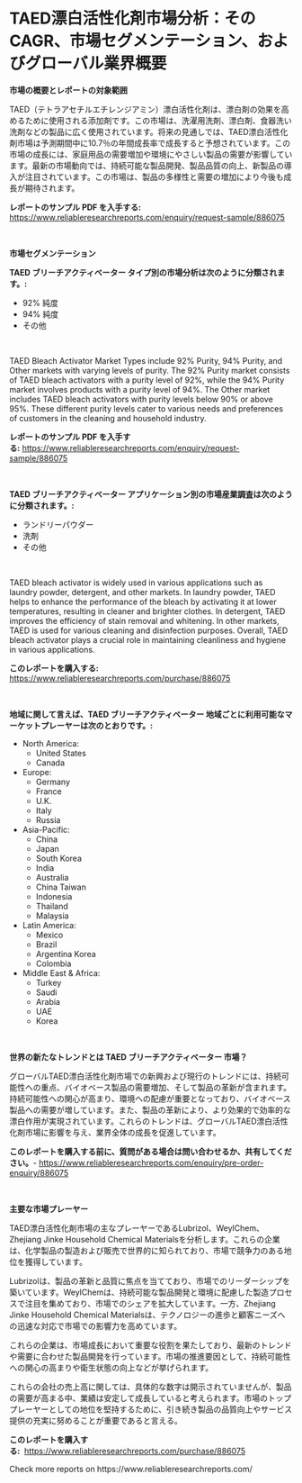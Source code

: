<p><h1>TAED漂白活性化剤市場分析：そのCAGR、市場セグメンテーション、およびグローバル業界概要</h1></p><p><strong>市場の概要とレポートの対象範囲</strong></p>
<p><p>TAED（テトラアセチルエチレンジアミン）漂白活性化剤は、漂白剤の効果を高めるために使用される添加剤です。この市場は、洗濯用洗剤、漂白剤、食器洗い洗剤などの製品に広く使用されています。将来の見通しでは、TAED漂白活性化剤市場は予測期間中に10.7％の年間成長率で成長すると予想されています。この市場の成長には、家庭用品の需要増加や環境にやさしい製品の需要が影響しています。最新の市場動向では、持続可能な製品開発、製品品質の向上、新製品の導入が注目されています。この市場は、製品の多様性と需要の増加により今後も成長が期待されます。</p></p>
<p><strong>レポートのサンプル PDF を入手する:</strong> <a href="https://www.reliableresearchreports.com/enquiry/request-sample/886075">https://www.reliableresearchreports.com/enquiry/request-sample/886075</a></p>
<p>&nbsp;</p>
<p><strong>市場セグメンテーション</strong></p>
<p><strong>TAED ブリーチアクティベーター タイプ別の市場分析は次のように分類されます。:</strong></p>
<p><ul><li>92% 純度</li><li>94% 純度</li><li>その他</li></ul></p>
<p>&nbsp;</p>
<p><p>TAED Bleach Activator Market Types include 92% Purity, 94% Purity, and Other markets with varying levels of purity. The 92% Purity market consists of TAED bleach activators with a purity level of 92%, while the 94% Purity market involves products with a purity level of 94%. The Other market includes TAED bleach activators with purity levels below 90% or above 95%. These different purity levels cater to various needs and preferences of customers in the cleaning and household industry.</p></p>
<p><strong>レポートのサンプル PDF を入手する:</strong>&nbsp;<a href="https://www.reliableresearchreports.com/enquiry/request-sample/886075">https://www.reliableresearchreports.com/enquiry/request-sample/886075</a></p>
<p>&nbsp;</p>
<p><strong> TAED ブリーチアクティベーター アプリケーション別の市場産業調査は次のように分類されます。:</strong></p>
<p><ul><li>ランドリーパウダー</li><li>洗剤</li><li>その他</li></ul></p>
<p>&nbsp;</p>
<p><p>TAED bleach activator is widely used in various applications such as laundry powder, detergent, and other markets. In laundry powder, TAED helps to enhance the performance of the bleach by activating it at lower temperatures, resulting in cleaner and brighter clothes. In detergent, TAED improves the efficiency of stain removal and whitening. In other markets, TAED is used for various cleaning and disinfection purposes. Overall, TAED bleach activator plays a crucial role in maintaining cleanliness and hygiene in various applications.</p></p>
<p><strong>このレポートを購入する:</strong>&nbsp; <a href="https://www.reliableresearchreports.com/purchase/886075">https://www.reliableresearchreports.com/purchase/886075</a></p>
<p>&nbsp;</p>
<p><strong>地域に関して言えば、TAED ブリーチアクティベーター 地域ごとに利用可能なマーケットプレーヤーは次のとおりです。:</strong></p>
<p><ul>
    <li>
        North America:
        <ul>
            <li>United States</li>
            <li>Canada</li>
        </ul>
    </li>
    <li>
        Europe:
        <ul>
            <li>Germany</li>
            <li>France</li>
            <li>U.K.</li>
            <li>Italy</li>
            <li>Russia</li>
        </ul>
    </li>
    <li>
        Asia-Pacific:
        <ul>
            <li>China</li>
            <li>Japan</li>
            <li>South Korea</li>
            <li>India</li>
            <li>Australia</li>
            <li>China Taiwan</li>
            <li>Indonesia</li>
            <li>Thailand</li>
            <li>Malaysia</li>
        </ul>
    </li>
    <li>
        Latin America:
        <ul>
            <li>Mexico</li>
            <li>Brazil</li>
            <li>Argentina Korea</li>
            <li>Colombia</li>
        </ul>
    </li>
    <li>
        Middle East & Africa:
        <ul>
            <li>Turkey</li>
            <li>Saudi</li>
            <li>Arabia</li>
            <li>UAE</li>
            <li>Korea</li>
        </ul>
    </li>
    </ul></p>
<p>&nbsp;</p>
<p><strong>世界の新たなトレンドとは TAED ブリーチアクティベーター 市場？</strong></p>
<p><p>グローバルTAED漂白活性化剤市場での新興および現行のトレンドには、持続可能性への重点、バイオベース製品の需要増加、そして製品の革新が含まれます。持続可能性への関心が高まり、環境への配慮が重要となっており、バイオベース製品への需要が増しています。また、製品の革新により、より効果的で効率的な漂白作用が実現されています。これらのトレンドは、グローバルTAED漂白活性化剤市場に影響を与え、業界全体の成長を促進しています。</p></p>
<p><strong>このレポートを購入する前に、質問がある場合は問い合わせるか、共有してください。</strong>- <a href="https://www.reliableresearchreports.com/enquiry/pre-order-enquiry/886075">https://www.reliableresearchreports.com/enquiry/pre-order-enquiry/886075</a></p>
<p>&nbsp;</p>
<p><strong>主要な市場プレーヤー</strong></p>
<p><p>TAED漂白活性化剤市場の主なプレーヤーであるLubrizol、WeylChem、Zhejiang Jinke Household Chemical Materialsを分析します。これらの企業は、化学製品の製造および販売で世界的に知られており、市場で競争力のある地位を獲得しています。</p><p>Lubrizolは、製品の革新と品質に焦点を当てており、市場でのリーダーシップを築いています。WeylChemは、持続可能な製品開発と環境に配慮した製造プロセスで注目を集めており、市場でのシェアを拡大しています。一方、Zhejiang Jinke Household Chemical Materialsは、テクノロジーの進歩と顧客ニーズへの迅速な対応で市場での影響力を高めています。</p><p>これらの企業は、市場成長において重要な役割を果たしており、最新のトレンドや需要に合わせた製品開発を行っています。市場の推進要因として、持続可能性への関心の高まりや衛生状態の向上などが挙げられます。</p><p>これらの会社の売上高に関しては、具体的な数字は開示されていませんが、製品の需要が高まる中、業績は安定して成長していると考えられます。市場のトッププレーヤーとしての地位を堅持するために、引き続き製品の品質向上やサービス提供の充実に努めることが重要であると言える。</p></p>
<p><strong>このレポートを購入する:</strong>&nbsp;&nbsp;<a href="https://www.reliableresearchreports.com/purchase/886075">https://www.reliableresearchreports.com/purchase/886075</a></p>
<p>Check more reports on https://www.reliableresearchreports.com/</p>